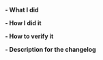 <!--
Please make sure you've read and understood our contributing guidelines in CONTRIBUTING.md

If this is a bug fix, make sure your description includes "fixes #xxxx" or
"closes #xxxx"

Please provide the following information:
-->

**- What I did**

**- How I did it**

**- How to verify it**

**- Description for the changelog**
<!--
Write a short (one line) summary that describes the changes in this
pull request for inclusion in the changelog:
-->